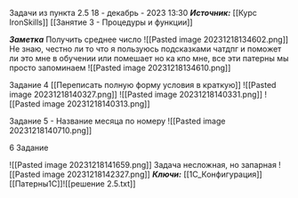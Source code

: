 
Задачи из пункта 2.5
 18 - декабрь - 2023  13:30 
***Источник:***  [[Курс IronSkills]] [[Занятие 3 - Процедуры и функции]]

***Заметка*** 
Получить среднее число
![[Pasted image 20231218134602.png]]
Не знаю, честно ли то что я пользуюсь подсказками чатдпг
и поможет ли это мне в обучении или помешает
но ка кпо мне, все эти патерны мы просто запоминаем
![[Pasted image 20231218134610.png]]

Задание 4 [[Переписать полную форму условия в краткую]]
![[Pasted image 20231218140327.png]]
![[Pasted image 20231218140331.png]]
![[Pasted image 20231218140313.png]]

Задание 5 - Название месяца по номеру
![[Pasted image 20231218140710.png]]

6 Задание


![[Pasted image 20231218141659.png]]
 Задача несложная, но запарная
 ![[Pasted image 20231218142327.png]]
***Ключи:*** [[1С_Конфигурация]] [[Патерны1С]]![[решение 2.5.txt]]